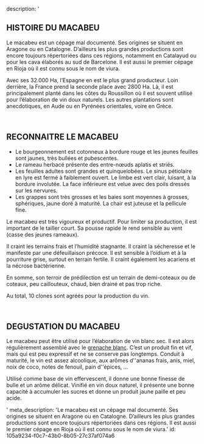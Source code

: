 description: '<h2 class="text-base md:text-lg"><strong>HISTOIRE DU MACABEU</strong><br></h2><p>Le macabeu est un cépage mal documenté. Ses origines se situent en Aragone ou en Catalogne. D’ailleurs les plus grandes productions sont encore toujours répertoriées dans ces régions, notamment en Catalayud ou pour les cava élaborés au sud de Barcelone. Il est aussi le premier cépage en Rioja où il est connu sous le nom de viura. </p><p>Avec ses 32.000 Ha, l’Espagne en est le plus grand producteur. Loin derrière, la France prend la seconde place avec 2800 Ha. Là, il est principalement planté dans les côtes du Roussillon où il est souvent utilisé pour l’élaboration de vin doux naturels. Les autres plantations sont anecdotiques, en Aude ou en Pyrénées orientales, voire en Grèce.</p><p><br></p><h2 class="text-base md:text-lg"><strong>RECONNAITRE LE MACABEU</strong></h2><ul><li>Le bourgeonnement est cotonneux à bordure rouge et les jeunes feuilles sont jaunes, très bullées et pubescentes.</li><li>Le rameau herbacé présente des entre-nœuds aplatis et striés.</li><li>Les feuilles adultes sont grandes et quinquelobées. Le sinus pétiolaire en lyre est fermé à faiblement ouvert. Le limbe est vert clair, luisant, à la bordure involutée. La face inférieure est velue avec des poils dressés sur les nervures.</li><li>Les grappes sont très grosses et les baies sont moyennes à grosses, sphériques, jaune doré à maturité. La chair est juteuse et la pellicule fine.</li></ul><p>Le macabeu est très vigoureux et productif. Pour limiter sa production, il est important de le tailler court. Sa pousse rapide le rend sensible au vent (casse des jeunes rameaux). </p><p>Il craint les terrains frais et l’humidité stagnante. Il craint la sécheresse et le manifeste par une défeuillaison précoce. Il est sensible à l’oïdium et à la pourriture grise, surtout en terrain fertile. Il craint également les acariens et la nécrose bactérienne.</p><p>En somme, son terroir de prédilection est un terrain de demi-coteaux ou de coteaux, peu caillouteux, chaud, bien drainé et pas trop riche.</p><p>Au total, 10 clones sont agréés pour la production du vin.</p><p><br></p><h2 class="text-base md:text-lg"><strong>DEGUSTATION DU MACABEU</strong></h2><p>Le macabeu peut être utilisé pour l’élaboration de vin blanc sec. Il est alors régulièrement assemblé avec le <a href="/fr/grape/grenache-blanc">grenache blanc</a>. C’est un produit fin et vif, mais qui est peu expressif et ne se conserve pas longtemps. Conduit à maturité, le vin est assez alcoolique, aux arômes d''ananas frais, anis, miel, noix de coco, notes de fenouil, pain d''épices, ... </p><p>Utilisé comme base de vin effervescent, il donne une bonne finesse de bulle et un arôme délicat. Vinifié en vin doux naturel, il présente une bonne capacité à accumuler les sucres et donne un produit jaune paille et peu acide.</p>'
meta_description: 'Le macabeu est un cépage mal documenté. Ses origines se situent en Aragone ou en Catalogne. D’ailleurs les plus grandes productions sont encore toujours répertoriées dans ces régions. Il est aussi le premier cépage en Rioja où il est connu sous le nom de viura.'
id: 105a9234-f0c7-43b0-8b05-27c37af074a6
